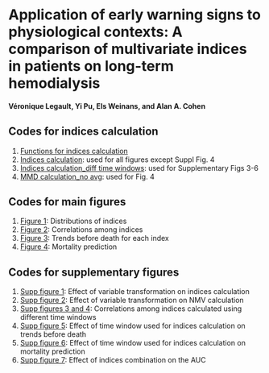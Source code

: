 # Application of early warning signs to physiological contexts: A comparison of multivariate indices in patients on long-term hemodialysis

#### Véronique Legault, Yi Pu, Els Weinans, and Alan A. Cohen

## Codes for indices calculation
1. [Functions for indices calculation](https://github.com/cohenaginglab/EWS-comparison/blob/8e2aa15708d72307806d13206d5c0612803bfa75/Functions%20for%20indices%20calculation.R)
2. [Indices calculation](https://github.com/cohenaginglab/EWS-comparison/blob/2cfa38d173da072e381d15e1c7827c2de609de14/Indices%20calculation.R): used for all figures except Suppl Fig. 4
3. [Indices calculation_diff time windows](https://github.com/cohenaginglab/EWS-comparison/blob/a5e2c78c5a23420aff689caf02245bf0fd6bf898/Indices%20calculation_diff%20time%20windows.R): used for Supplementary Figs 3-6
4. [MMD calculation_no avg](https://github.com/cohenaginglab/EWS-comparison/blob/8ec3655cc92c90507f5d534fa2b2510b1f3d624c/MMD%20calculation_no%20avg.R): used for Fig. 4

## Codes for main figures

1. [Figure 1](https://github.com/cohenaginglab/EWS-comparison/blob/0df9b5b94e0e679a62c99d08cbf04aa004d6e9a7/Figure%201.R): Distributions of indices
2. [Figure 2](https://github.com/cohenaginglab/EWS-comparison/blob/4480f89ac4a0209deece4a40136ac05a7d38dd62/Figure%202.R): Correlations among indices
3. [Figure 3](https://github.com/cohenaginglab/EWS-comparison/blob/a6fdfd2bcfe11abfa3ca12cc436b994de61cdf13/Figure%203.R): Trends before death for each index
4. [Figure 4](https://github.com/cohenaginglab/EWS-comparison/blob/96ad3a9e4d49e4b626ff8753cbf2bb65181a6993/Figure%204.R): Mortality prediction

## Codes for supplementary figures
1. [Supp figure 1](https://github.com/cohenaginglab/EWS-comparison/blob/58ad293ed33e682dbfea923b71368922ed5b04a1/Supp%20figure%201.R): Effect of variable transformation on indices calculation
2. [Supp figure 2](https://github.com/cohenaginglab/EWS-comparison/blob/08362a60eedc7ebe55af3448212ca54998d94064/Supp%20figure%202.R): Effect of variable transformation on NMV calculation
3. [Supp figures 3 and 4](https://github.com/cohenaginglab/EWS-comparison/blob/3acccd51c15d0373c640325c66a2c7ec2465c23f/Supp%20figures%203%20and%204.R): Correlations among indices calculated using different time windows
4. [Supp figure 5](https://github.com/cohenaginglab/EWS-comparison/blob/453964a0ebb83c2888c459806f547148c683d8b8/Supp%20figure%205.R): Effect of time window used for indices calculation on trends before death
5. [Supp figure 6](https://github.com/cohenaginglab/EWS-comparison/blob/d8cecf26a672baeb5eda051dff1edb5b324b2c5e/Supp%20figure%206.R): Effect of time window used for indices calculation on mortality prediction
6. [Supp figure 7](https://github.com/cohenaginglab/EWS-comparison/blob/f7fdd9533c4dcc16066a6e5ca36737d9011682cd/Supp%20figure%207.R): Effect of indices combination on the AUC 
